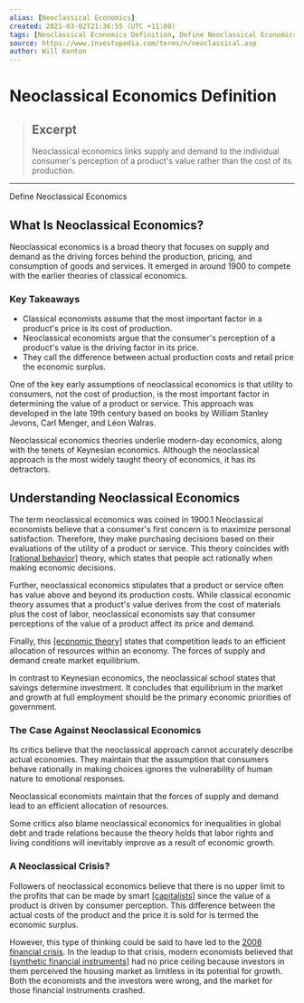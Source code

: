 ```yaml
---
alias: [Neoclassical Economics]
created: 2021-03-02T21:36:55 (UTC +11:00)
tags: [Neoclassical Economics Definition, Define Neoclassical Economics]
source: https://www.investopedia.com/terms/n/neoclassical.asp
author: Will Kenton
---
```


# Neoclassical Economics Definition

> ## Excerpt
> Neoclassical economics links supply and demand to the individual consumer's perception of a product's value rather than the cost of its production.

---

Define Neoclassical Economics
## What Is Neoclassical Economics?

Neoclassical economics is a broad theory that focuses on supply and demand as the driving forces behind the production, pricing, and consumption of goods and services. It emerged in around 1900 to compete with the earlier theories of classical economics.

### Key Takeaways

-   Classical economists assume that the most important factor in a product's price is its cost of production.
-   Neoclassical economists argue that the consumer's perception of a product's value is the driving factor in its price.
-   They call the difference between actual production costs and retail price the economic surplus.

One of the key early assumptions of neoclassical economics is that utility to consumers, not the cost of production, is the most important factor in determining the value of a product or service. This approach was developed in the late 19th century based on books by William Stanley Jevons, Carl Menger, and Léon Walras.

Neoclassical economics theories underlie modern-day economics, along with the tenets of Keynesian economics. Although the neoclassical approach is the most widely taught theory of economics, it has its detractors.

## Understanding Neoclassical Economics

The term neoclassical economics was coined in 1900.1 Neoclassical economists believe that a consumer's first concern is to maximize personal satisfaction. Therefore, they make purchasing decisions based on their evaluations of the utility of a product or service. This theory coincides with [[rational behavior]](https://www.investopedia.com/terms/r/rational-behavior.asp) theory, which states that people act rationally when making economic decisions.

Further, neoclassical economics stipulates that a product or service often has value above and beyond its production costs. While classical economic theory assumes that a product's value derives from the cost of materials plus the cost of labor, neoclassical economists say that consumer perceptions of the value of a product affect its price and demand.

Finally, this [[economic theory]](https://www.investopedia.com/articles/economics/12/nobel-prize-winning-economic-theories.asp) states that competition leads to an efficient allocation of resources within an economy. The forces of supply and demand create market equilibrium.

In contrast to Keynesian economics, the neoclassical school states that savings determine investment. It concludes that equilibrium in the market and growth at full employment should be the primary economic priorities of government. 

### The Case Against Neoclassical Economics

Its critics believe that the neoclassical approach cannot accurately describe actual economies. They maintain that the assumption that consumers behave rationally in making choices ignores the vulnerability of human nature to emotional responses.

Neoclassical economists maintain that the forces of supply and demand lead to an efficient allocation of resources.

Some critics also blame neoclassical economics for inequalities in global debt and trade relations because the theory holds that labor rights and living conditions will inevitably improve as a result of economic growth.

### A Neoclassical Crisis?

Followers of neoclassical economics believe that there is no upper limit to the profits that can be made by smart [[capitalists]](https://www.investopedia.com/terms/c/capitalism.asp) since the value of a product is driven by consumer perception. This difference between the actual costs of the product and the price it is sold for is termed the economic surplus.

However, this type of thinking could be said to have led to the [2008 financial crisis](https://www.investopedia.com/terms/c/credit-crisis.asp). In the leadup to that crisis, modern economists believed that [[synthetic financial instruments]](https://www.investopedia.com/terms/s/synthetic.asp) had no price ceiling because investors in them perceived the housing market as limitless in its potential for growth. Both the economists and the investors were wrong, and the market for those financial instruments crashed.
